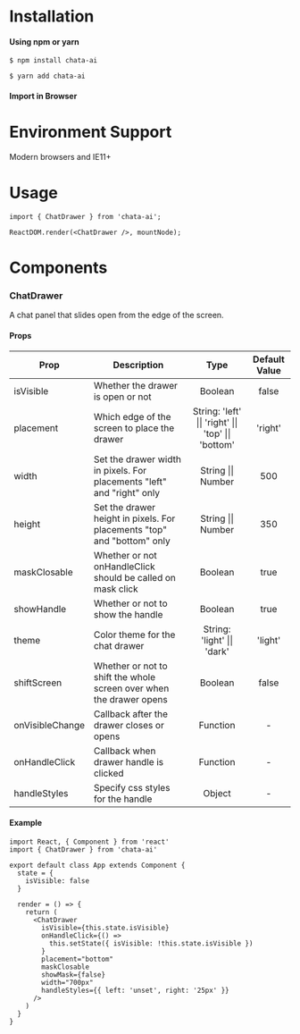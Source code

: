 # Installation

#### Using npm or yarn

```
$ npm install chata-ai
```

```
$ yarn add chata-ai
```

#### Import in Browser

# Environment Support

Modern browsers and IE11+

# Usage

```
import { ChatDrawer } from 'chata-ai';

ReactDOM.render(<ChatDrawer />, mountNode);
```

# Components

### ChatDrawer

A chat panel that slides open from the edge of the screen.

#### Props

| Prop            | Description                                                             |                                     Type                                     | Default Value |
| --------------- | ----------------------------------------------------------------------- | :--------------------------------------------------------------------------: | :-----------: |
| isVisible       | Whether the drawer is open or not                                       |                                   Boolean                                    |     false     |
| placement       | Which edge of the screen to place the drawer                            | String: 'left' &#124;&#124; 'right' &#124;&#124; 'top' &#124;&#124; 'bottom' |    'right'    |
| width           | Set the drawer width in pixels. For placements "left" and "right" only  |                          String &#124;&#124; Number                          |      500      |
| height          | Set the drawer height in pixels. For placements "top" and "bottom" only |                          String &#124;&#124; Number                          |      350      |
| maskClosable    | Whether or not onHandleClick should be called on mask click             |                                   Boolean                                    |     true      |
| showHandle      | Whether or not to show the handle                                       |                                   Boolean                                    |     true      |
| theme           | Color theme for the chat drawer                                         |                     String: 'light' &#124;&#124; 'dark'                      |    'light'    |
| shiftScreen     | Whether or not to shift the whole screen over when the drawer opens     |                                   Boolean                                    |     false     |
| onVisibleChange | Callback after the drawer closes or opens                               |                                   Function                                   |       -       |
| onHandleClick   | Callback when drawer handle is clicked                                  |                                   Function                                   |       -       |
| handleStyles    | Specify css styles for the handle                                       |                                    Object                                    |       -       |

#### Example

```
import React, { Component } from 'react'
import { ChatDrawer } from 'chata-ai'

export default class App extends Component {
  state = {
    isVisible: false
  }

  render = () => {
    return (
      <ChatDrawer
        isVisible={this.state.isVisible}
        onHandleClick={() =>
          this.setState({ isVisible: !this.state.isVisible })
        }
        placement="bottom"
        maskClosable
        showMask={false}
        width="700px"
        handleStyles={{ left: 'unset', right: '25px' }}
      />
    )
  }
}
```
